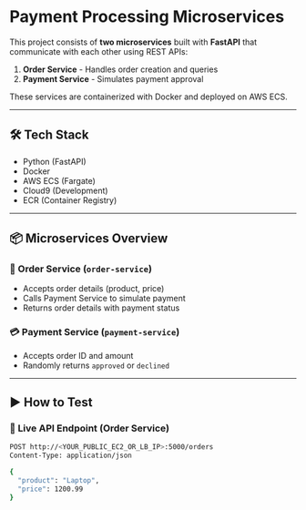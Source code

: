 # Payment Processing Microservices

This project consists of **two microservices** built with **FastAPI** that communicate with each other using REST APIs:

1. **Order Service** - Handles order creation and queries
2. **Payment Service** - Simulates payment approval

These services are containerized with Docker and deployed on AWS ECS.

---

## 🛠 Tech Stack

- Python (FastAPI)
- Docker
- AWS ECS (Fargate)
- Cloud9 (Development)
- ECR (Container Registry)

---

## 📦 Microservices Overview

### 🛒 Order Service (`order-service`)
- Accepts order details (product, price)
- Calls Payment Service to simulate payment
- Returns order details with payment status

### 💳 Payment Service (`payment-service`)
- Accepts order ID and amount
- Randomly returns `approved` or `declined`

---

## ▶️ How to Test

### 📍 Live API Endpoint (Order Service)

```bash
POST http://<YOUR_PUBLIC_EC2_OR_LB_IP>:5000/orders
Content-Type: application/json

{
  "product": "Laptop",
  "price": 1200.99
}
